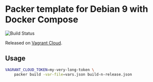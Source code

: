 # Packer template for Debian 9 with Docker Compose

![Build Status](https://gitlab.com/le-garff-yoann/packer-debian9-compose/badges/master/build.svg)

Released on [Vagrant Cloud](https://app.vagrantup.com/le-garff-yoann/boxes/packer-debian9-compose).

## Usage

```bash
VAGRANT_CLOUD_TOKEN=my-very-long-token \
    packer build -var-file=vars.json build-n-release.json
```
